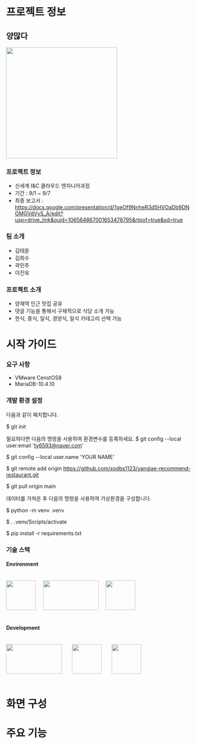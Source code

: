 # 프로젝트 정보 #

## 양많다 ##
<img src="https://github.com/Inc-Team-Project/recommend-restaurant/assets/61976898/1c0064e4-183b-43ba-9c68-6458cd578699.png" width="300"/>

### 프로젝트 정보 ###
- 신세계 I&C 클라우드 엔지니어과정
- 기간 : 9/1 ~ 9/7
- 최종 보고서 : https://docs.google.com/presentation/d/1geOf9NnheR3d5HVOaDb9DNGMGVdVyS_A/edit?usp=drive_link&ouid=106564867001653478795&rtpof=true&sd=true
### 팀 소개 ###
- 김태윤
- 김희수
- 곽민주
- 이진욱

### 프로젝트 소개 ###
- 양재역 인근 맛집 공유
- 댓글 기능을 통해서 구체적으로 식당 소개 가능
- 한식, 중식, 일식, 경양식, 일식 카테고리 선택 가능

# 시작 가이드 #

### 요구 사항 ###
- VMware CenstOS8
- MariaDB-10.4.10
  
### 개발 환경 설정 ###
다음과 같이 패치합니다.

$ git init

필요하다면 다음의 명령을 사용하여 환경변수를 등록하세요. $ git config --local user.email 'ty6593@naver.com'

$ git config --local user.name 'YOUR NAME'

$ git remote add origin https://github.com/xodbs1123/yangjae-recommend-restaurant.git

$ git pull origin main

데이터를 가져온 후 다음의 명령을 사용하여 가상환경을 구성합니다.

$ python -m venv .venv

$ . .venv/Scripts/activate

$ pip install -r requirements.txt

### 기술 스택 ###
#### Environment<br> <br>
<img src="https://github.com/Inc-Team-Project/recommend-restaurant/assets/61976898/8b88210b-072f-4d4d-8cd7-f2b7335178ff.png" heigh="80" width="80"/> 
&nbsp; &nbsp;

<img src="https://github.com/Inc-Team-Project/recommend-restaurant/assets/61976898/e570758c-6f35-40de-8be9-c15dde31456c.png" height="80" width="150"/>
&nbsp; &nbsp;

<img src="https://github.com/Inc-Team-Project/recommend-restaurant/assets/61976898/65592f6b-02d5-4a56-8083-a1e3dc0b6973.png" height="80" width="80"/>
<br> <br>

#### Development<br> <br>
<img src="https://github.com/Inc-Team-Project/recommend-restaurant/assets/61976898/d5ad48cb-fcb0-4400-ad14-3312f6267c33.png" height="80" width="150"/>
&nbsp; &nbsp; &nbsp;

<img src="https://github.com/Inc-Team-Project/recommend-restaurant/assets/61976898/1a7e7880-a372-43bd-bff3-dece7608d527.png" height="80" width="80"/>
&nbsp; &nbsp; &nbsp;
 
<img src="https://github.com/Inc-Team-Project/recommend-restaurant/assets/61976898/808ffa17-f0bd-4810-8ca9-6c9f8ba1a3dd.png" height="80" width="80"/> 
<br> <br>

  # 화면 구성 #
  
  # 주요 기능 #
